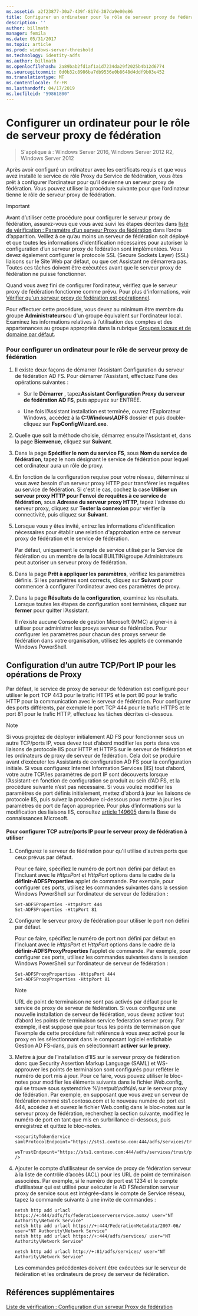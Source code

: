 ```yaml
---
ms.assetid: a2f23877-30a7-439f-817d-387da9e00e86
title: Configurer un ordinateur pour le rôle de serveur proxy de fédération
description: ''
author: billmath
manager: femila
ms.date: 05/31/2017
ms.topic: article
ms.prod: windows-server-threshold
ms.technology: identity-adfs
ms.author: billmath
ms.openlocfilehash: 2a89bab2fd1af1a1d7234da29f2025b4b12d6774
ms.sourcegitcommit: 0d0b32c8986ba7db9536e0b8648d4ddf9b03e452
ms.translationtype: MT
ms.contentlocale: fr-FR
ms.lasthandoff: 04/17/2019
ms.locfileid: "59861800"
---
```

# <a name="configure-a-computer-for-the-federation-server-proxy-role"></a>Configurer un ordinateur pour le rôle de serveur proxy de fédération

>S'applique à : Windows Server 2016, Windows Server 2012 R2, Windows Server 2012

Après avoir configuré un ordinateur avec les certificats requis et que vous avez installé le service de rôle Proxy du Service de fédération, vous êtes prêt à configurer l’ordinateur pour qu’il devienne un serveur proxy de fédération. Vous pouvez utiliser la procédure suivante pour que l’ordinateur tienne le rôle de serveur proxy de fédération.  
  
> [!IMPORTANT]  
> Avant d’utiliser cette procédure pour configurer le serveur proxy de fédération, assurez-vous que vous avez suivi les étapes décrites dans [liste de vérification : Paramètre d’un serveur Proxy de fédération](Checklist--Setting-Up-a-Federation-Server-Proxy.md) dans l’ordre d’apparition. Veillez à ce qu’au moins un serveur de fédération soit déployé et que toutes les informations d’identification nécessaires pour autoriser la configuration d’un serveur proxy de fédération sont implémentées. Vous devez également configurer le protocole SSL (Secure Sockets Layer) \(SSL\) liaisons sur le Site Web par défaut, ou que cet Assistant ne démarrera pas. Toutes ces tâches doivent être exécutées avant que le serveur proxy de fédération ne puisse fonctionner.  
  
Quand vous avez fini de configurer l’ordinateur, vérifiez que le serveur proxy de fédération fonctionne comme prévu. Pour plus d'informations, voir [Vérifier qu'un serveur proxy de fédération est opérationnel](Verify-That-a-Federation-Server-Proxy-Is-Operational.md).  
  
Pour effectuer cette procédure, vous devez au minimum être membre du groupe **Administrateurs**ou d'un groupe équivalent sur l'ordinateur local.  Examinez les informations relatives à l’utilisation des comptes et des appartenances au groupe appropriés dans la rubrique [Groupes locaux et de domaine par défaut](https://go.microsoft.com/fwlink/?LinkId=83477).   
  
### <a name="to-configure-a-computer-for-the-federation-server-proxy-role"></a>Pour configurer un ordinateur pour le rôle de serveur proxy de fédération  
  
1.  Il existe deux façons de démarrer l’Assistant Configuration du serveur de fédération AD FS. Pour démarrer l'Assistant, effectuez l'une des opérations suivantes :  
  
    -   Sur le **Démarrer** , tapez**Assistant Configuration Proxy du serveur de fédération AD FS**, puis appuyez sur ENTRÉE.  
  
    -   Une fois l’Assistant installation est terminée, ouvrez l’Explorateur Windows, accédez à la **C:\\Windows\\ADFS** dossier et puis double\-cliquez sur **FspConfigWizard.exe**.  
  
2.  Quelle que soit la méthode choisie, démarrez ensuite l'Assistant et, dans la page **Bienvenue**, cliquez sur **Suivant**.  
  
3.  Dans la page **Spécifier le nom du service FS**, sous **Nom du service de fédération**, tapez le nom désignant le service de fédération pour lequel cet ordinateur aura un rôle de proxy.  
  
4.  En fonction de la configuration requise pour votre réseau, déterminez si vous avez besoin d'un serveur proxy HTTP pour transférer les requêtes au service de fédération. Si c'est le cas, cochez la case **Utiliser un serveur proxy HTTP pour l'envoi de requêtes à ce service de fédération**, sous **Adresse du serveur proxy HTTP**, tapez l'adresse du serveur proxy, cliquez sur **Tester la connexion** pour vérifier la connectivité, puis cliquez sur **Suivant**.  
  
5.  Lorsque vous y êtes invité, entrez les informations d'identification nécessaires pour établir une relation d'approbation entre ce serveur proxy de fédération et le service de fédération.  
  
    Par défaut, uniquement le compte de service utilisé par le Service de fédération ou un membre de la local BUILTIN\\groupe Administrateurs peut autoriser un serveur proxy de fédération.  
  
6.  Dans la page **Prêt à appliquer les paramètres**, vérifiez les paramètres définis. Si les paramètres sont corrects, cliquez sur **Suivant** pour commencer à configurer l'ordinateur avec ces paramètres de proxy.  
  
7.  Dans la page **Résultats de la configuration**, examinez les résultats. Lorsque toutes les étapes de configuration sont terminées, cliquez sur **fermer** pour quitter l’Assistant.  
  
    Il n’existe aucune Console de gestion Microsoft \(MMC\) aligner\-in à utiliser pour administrer les proxys serveur de fédération. Pour configurer les paramètres pour chacun des proxys serveur de fédération dans votre organisation, utilisez les applets de commande Windows PowerShell.  
  
## <a name="configuring-an-alternate-tcpip-port-for-proxy-operations"></a>Configuration d’un autre TCP\/Port IP pour les opérations de Proxy  
Par défaut, le service de proxy de serveur de fédération est configuré pour utiliser le port TCP 443 pour le trafic HTTPS et le port 80 pour le trafic HTTP pour la communication avec le serveur de fédération. Pour configurer des ports différents, par exemple le port TCP 444 pour le trafic HTTPS et le port 81 pour le trafic HTTP, effectuez les tâches décrites ci-dessous.  
  
> [!NOTE]  
> Si vous projetez de déployer initialement AD FS pour fonctionner sous un autre TCP\/ports IP, vous devez tout d’abord modifier les ports dans vos liaisons de protocole IIS pour HTTP et HTTPS sur le serveur de fédération et les ordinateurs de proxy de serveur de fédération. Cela doit se produire avant d’exécuter les Assistants de configuration AD FS pour la configuration initiale. Si vous configurez Internet Information Services \(IIS\) tout d’abord, votre autre TCP\/les paramètres de port IP sont découverts lorsque l’Assistant\-en fonction de configuration se produit au sein d’AD FS, et la procédure suivante n’est pas nécessaire. Si vous voulez modifier les paramètres de port définis initialement, mettez d'abord à jour les liaisons de protocole IIS, puis suivez la procédure ci-dessous pour mettre à jour les paramètres de port de façon appropriée. Pour plus d’informations sur la modification des liaisons IIS, consultez [article 149605](https://go.microsoft.com/fwlink/?LinkId=190275) dans la Base de connaissances Microsoft.  
  
#### <a name="to-configure-alternate-tcpip-ports-for-the-federation-server-proxy-to-use"></a>Pour configurer TCP autre\/ports IP pour le serveur proxy de fédération à utiliser  
  
1.  Configurez le serveur de fédération pour qu'il utilise d'autres ports que ceux prévus par défaut.  
  
    Pour ce faire, spécifiez le numéro de port non défini par défaut en l’incluant avec le *HttpsPort* et *HttpPort* options dans le cadre de la **définir\-ADFSProperties** applet de commande. Par exemple, pour configurer ces ports, utilisez les commandes suivantes dans la session Windows PowerShell sur l’ordinateur de serveur de fédération :  
  
    ```  
    Set-ADFSProperties -HttpsPort 444  
    Set-ADFSProperties -HttpPort 81  
    ```  
  
2.  Configurer le serveur proxy de fédération pour utiliser le port non défini par défaut.  
  
    Pour ce faire, spécifiez le numéro de port non défini par défaut en l’incluant avec le *HttpsPort* et *HttpPort* options dans le cadre de la **définir\-ADFSProxyProperties** l’applet de commande. Par exemple, pour configurer ces ports, utilisez les commandes suivantes dans la session Windows PowerShell sur l’ordinateur de serveur de fédération :  
  
    ```  
    Set-ADFSProxyProperties -HttpsPort 444  
    Set-ADFSProxyProperties -HttpPort 81  
    ```  
  
    > [!NOTE]  
    > URL de point de terminaison ne sont pas activés par défaut pour le service de proxy de serveur de fédération. Si vous configurez une nouvelle installation de serveur de fédération, vous devez activer tout d’abord les points de terminaison service federation server proxy. Par exemple, il est supposé que pour tous les points de terminaison que l’exemple de cette procédure fait référence à vous avez activé pour le proxy en les sélectionnant dans le composant logiciel enfichable Gestion AD FS\-dans, puis en sélectionnant **activer sur le proxy**.  
  
3.  Mettre à jour de l’installation d’IIS sur le serveur proxy de fédération donc que Security Assertion Markup Language \(SAML\) et WS\-approuver les points de terminaison sont configurés pour refléter le numéro de port mis à jour. Pour ce faire, vous pouvez utiliser le bloc-notes pour modifier les éléments suivants dans le fichier Web.config, qui se trouve sous systemdrive %\\inetpub\\adfs\\ls\\ sur le serveur proxy de fédération. Par exemple, en supposant que vous avez un serveur de fédération nommé sts1.contoso.com et le nouveau numéro de port est 444, accédez à et ouvrez le fichier Web.config dans le bloc-notes sur le serveur proxy de fédération, recherchez la section suivante, modifiez le numéro de port en tant que mis en surbrillance ci-dessous, puis enregistrez et quittez le bloc-notes.  
  
    ```  
    <securityTokenService samlProtocolEndpoint="https://sts1.contoso.com:444/adfs/services/trust/samlprotocol/proxycertificatetransport"  
          wsTrustEndpoint="https://sts1.contoso.com:444/adfs/services/trust/proxycertificatetransport" />  
    ```  
  
4.  Ajouter le compte d’utilisateur de service de proxy de fédération serveur à la liste de contrôle d’accès \(ACL\) pour les URL de point de terminaison associées. Par exemple, si le numéro de port est 1234 et le compte d’utilisateur qui est utilisé pour exécuter le AD FSfederation serveur proxy de service sous est intégrée\-dans le compte de Service réseau, tapez la commande suivante à une invite de commandes :  
  
    ```  
    netsh http add urlacl https://+:444/adfs/fs/federationserverservice.asmx/ user="NT Authority\Network Service"  
    netsh http add urlacl https://+:444/FederationMetadata/2007-06/ user="NT Authority\Network Service"  
    netsh http add urlacl https://+:444/adfs/services/ user="NT Authority\Network Service"  
  
    netsh http add urlacl http://+:81/adfs/services/ user="NT Authority\Network Service"  
    ```  
  
    Les commandes précédentes doivent être exécutées sur le serveur de fédération et les ordinateurs de proxy de serveur de fédération.  
  
## <a name="additional-references"></a>Références supplémentaires  
[Liste de vérification : Configuration d’un serveur Proxy de fédération](Checklist--Setting-Up-a-Federation-Server-Proxy.md)  
  

